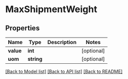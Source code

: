 # MaxShipmentWeight

## Properties
Name | Type | Description | Notes
------------ | ------------- | ------------- | -------------
**value** | **int** |  | [optional] 
**uom** | **string** |  | [optional] 

[[Back to Model list]](../README.md#documentation-for-models) [[Back to API list]](../README.md#documentation-for-api-endpoints) [[Back to README]](../README.md)


